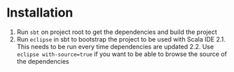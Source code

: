 # Installation

1. Run ```sbt``` on project root to get the dependencies and build the project
2. Run ```eclipse``` in sbt to bootstrap the project to be used with Scala IDE
2.1. This needs to be run every time dependencies are updated
2.2. Use ```eclipse with-source=true``` if you want to be able to browse the source of the dependencies


